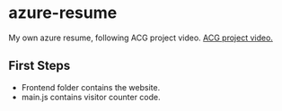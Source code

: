 # azure-resume
My own azure resume, following ACG project video. [ACG project video.]()

## First Steps

- Frontend folder contains the website.
- main.js contains visitor counter code.
